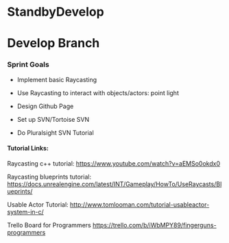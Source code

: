# StandbyDevelop 
# Develop Branch 

<h3>Sprint Goals</h3>

- Implement basic Raycasting

- Use Raycasting to interact with objects/actors: point light

- Design Github Page

- Set up SVN/Tortoise SVN

- Do Pluralsight SVN Tutorial

<h4>Tutorial Links:</h4>

Raycasting c++ tutorial: https://www.youtube.com/watch?v=aEMSo0okdx0

Raycasting blueprints tutorial: https://docs.unrealengine.com/latest/INT/Gameplay/HowTo/UseRaycasts/Blueprints/

Usable Actor Tutorial: http://www.tomlooman.com/tutorial-usableactor-system-in-c/

Trello Board for Programmers https://trello.com/b/iWbMPY89/fingerguns-programmers

